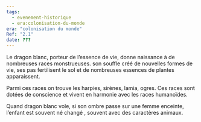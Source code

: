 ```yaml
---
tags:
  - evenement-historique
  - era:colonisation-du-monde
era: "colonisation du monde"
Ref: "2.1"
date: ???
---
```


Le dragon blanc, porteur de l’essence de vie, donne naissance à de nombreuses races monstrueuses. son souffle créé de nouvelles formes de vie, ses pas fertilisent le sol et de nombreuses essences de plantes apparaissent.

Parmi ces races on trouve les harpies, sirènes, lamia, ogres. Ces races sont dotées de conscience et vivent en harmonie avec les races humanoïdes.

Quand dragon blanc vole, si son ombre passe sur une femme enceinte, l’enfant est souvent né changé , souvent avec des caractères animaux.